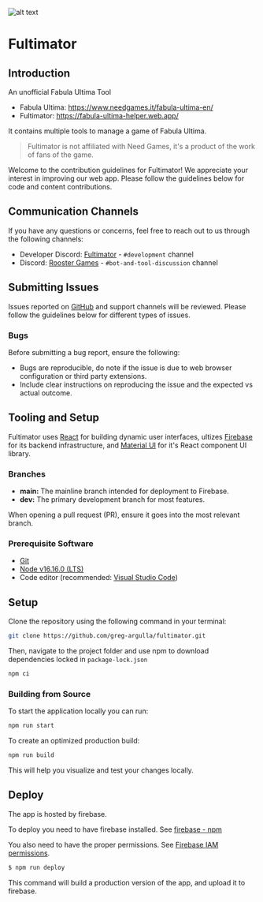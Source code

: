 ![alt text](https://github.com/fultimator/fultimator/blob/main/public/fultimatorlogo.webp)
# Fultimator

## Introduction

An unofficial Fabula Ultima Tool

- Fabula Ultima: https://www.needgames.it/fabula-ultima-en/
- Fultimator: https://fabula-ultima-helper.web.app/

It contains multiple tools to manage a game of Fabula Ultima.

> Fultimator is not affiliated with Need Games, it's a product of the work of fans of the game. 

Welcome to the contribution guidelines for Fultimator! We appreciate your interest in improving our web app. Please follow the guidelines below for code and content contributions.

## Communication Channels

If you have any questions or concerns, feel free to reach out to us through the following channels:

- Developer Discord: [Fultimator](https://discord.gg/9yYc6R93Cd) - `#development` channel 
- Discord: [Rooster Games](https://discord.gg/G9qGbn2) - `#bot-and-tool-discussion` channel

## Submitting Issues

Issues reported on [GitHub](https://github.com/greg-argulla/fultimator/issues) and support channels will be reviewed. Please follow the guidelines below for different types of issues.

### Bugs

Before submitting a bug report, ensure the following:

- Bugs are reproducible, do note if the issue is due to web browser configuration or third party extensions.
- Include clear instructions on reproducing the issue and the expected vs actual outcome.

## Tooling and Setup

Fultimator uses [React](https://react.dev/) for building dynamic user interfaces, ultizes [Firebase](https://firebase.google.com/) for its backend infrastructure, and [Material UI](https://mui.com/material-ui/) for it's React component UI library.

### Branches

- **main:** The mainline branch intended for deployment to Firebase.
- **dev:** The primary development branch for most features.

When opening a pull request (PR), ensure it goes into the most relevant branch.


### Prerequisite Software

- [Git](https://git-scm.com/)
- [Node v16.16.0 (LTS)](https://nodejs.org/en/blog/release/v16.16.0)
- Code editor (recommended: [Visual Studio Code](https://code.visualstudio.com/))

## Setup

Clone the repository using the following command in your terminal:

```bash
git clone https://github.com/greg-argulla/fultimator.git
```

Then, navigate to the project folder and use npm to download dependencies locked in `package-lock.json`

```bash
npm ci
```

### Building from Source

To start the application locally you can run:

```bash
npm run start
```

To create an optimized production build:

```bash
npm run build
```

This will help you visualize and test your changes locally.

## Deploy

The app is hosted by firebase.

To deploy you need to have firebase installed. 
See [firebase - npm](https://www.npmjs.com/package/firebase)

You also need to have the proper permissions. 
See [Firebase IAM permissions](https://firebase.google.com/docs/projects/iam/permissions).

```bash
$ npm run deploy
```

This command will build a production version of the app, and upload it to firebase.
